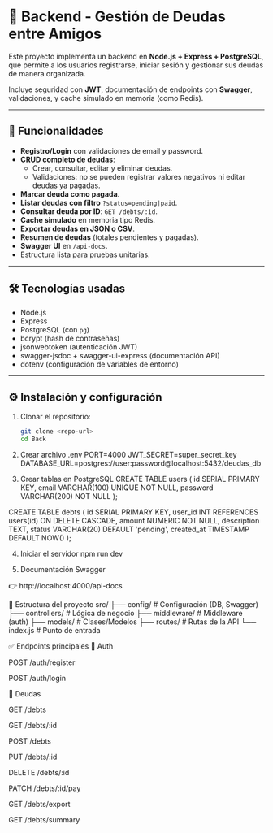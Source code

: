 # 📌 Backend - Gestión de Deudas entre Amigos

Este proyecto implementa un backend en **Node.js + Express + PostgreSQL**, que permite a los usuarios registrarse, iniciar sesión y gestionar sus deudas de manera organizada.  

Incluye seguridad con **JWT**, documentación de endpoints con **Swagger**, validaciones, y cache simulado en memoria (como Redis).  

---

## 🚀 Funcionalidades

- **Registro/Login** con validaciones de email y password.
- **CRUD completo de deudas**:
  - Crear, consultar, editar y eliminar deudas.
  - Validaciones: no se pueden registrar valores negativos ni editar deudas ya pagadas.
- **Marcar deuda como pagada**.
- **Listar deudas con filtro** `?status=pending|paid`.
- **Consultar deuda por ID**: `GET /debts/:id`.
- **Cache simulado** en memoria tipo Redis.
- **Exportar deudas en JSON o CSV**.
- **Resumen de deudas** (totales pendientes y pagadas).
- **Swagger UI** en `/api-docs`.
- Estructura lista para pruebas unitarias.

---

## 🛠️ Tecnologías usadas

- Node.js
- Express
- PostgreSQL (con `pg`)
- bcrypt (hash de contraseñas)
- jsonwebtoken (autenticación JWT)
- swagger-jsdoc + swagger-ui-express (documentación API)
- dotenv (configuración de variables de entorno)

---

## ⚙️ Instalación y configuración

1. Clonar el repositorio:
   ```bash
   git clone <repo-url>
   cd Back

2. Crear archivo .env
PORT=4000
JWT_SECRET=super_secret_key
DATABASE_URL=postgres://user:password@localhost:5432/deudas_db

3. Crear tablas en PostgreSQL
CREATE TABLE users (
  id SERIAL PRIMARY KEY,
  email VARCHAR(100) UNIQUE NOT NULL,
  password VARCHAR(200) NOT NULL
);

CREATE TABLE debts (
  id SERIAL PRIMARY KEY,
  user_id INT REFERENCES users(id) ON DELETE CASCADE,
  amount NUMERIC NOT NULL,
  description TEXT,
  status VARCHAR(20) DEFAULT 'pending',
  created_at TIMESTAMP DEFAULT NOW()
);

4. Iniciar el servidor
npm run dev

5. Documentación Swagger

👉 http://localhost:4000/api-docs

📂 Estructura del proyecto
src/
 ├── config/        # Configuración (DB, Swagger)
 ├── controllers/   # Lógica de negocio
 ├── middleware/    # Middleware (auth)
 ├── models/        # Clases/Modelos
 ├── routes/        # Rutas de la API
 └── index.js       # Punto de entrada

✅ Endpoints principales
🔹 Auth

POST /auth/register

POST /auth/login

🔹 Deudas

GET /debts

GET /debts/:id

POST /debts

PUT /debts/:id

DELETE /debts/:id

PATCH /debts/:id/pay

GET /debts/export

GET /debts/summary